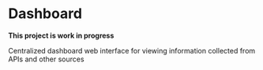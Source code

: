 # Dashboard

**This project is work in progress**

Centralized dashboard web interface for viewing information collected from APIs and other sources
